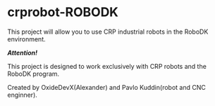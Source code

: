 # crprobot-ROBODK
This project will allow you to use CRP industrial robots in the RoboDK environment.

***Attention!***

This project is designed to work exclusively with CRP robots and the RoboDK program.

Created by OxideDevX(Alexander) and Pavlo Kuddin(robot and CNC enginner).
